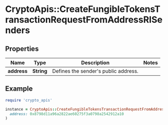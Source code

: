 # CryptoApis::CreateFungibleTokensTransactionRequestFromAddressRISenders

## Properties

| Name | Type | Description | Notes |
| ---- | ---- | ----------- | ----- |
| **address** | **String** | Defines the sender&#39;s public address. |  |

## Example

```ruby
require 'crypto_apis'

instance = CryptoApis::CreateFungibleTokensTransactionRequestFromAddressRISenders.new(
  address: 0x8798d11a96a2822ae60275f3a0798a2542912a10
)
```

